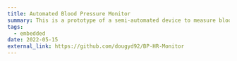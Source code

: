 ```yaml
---
title: Automated Blood Pressure Monitor
summary: This is a prototype of a semi-automated device to measure blood pressure and heart rate. Patients can administer the test in their own homes without the presence of medical staff and with no prior training.
tags:
  - embedded
date: 2022-05-15
external_link: https://github.com/dougyd92/BP-HR-Monitor
---
```

